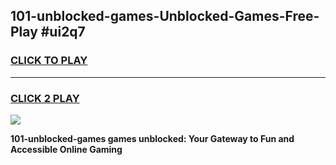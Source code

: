 
## 101-unblocked-games-Unblocked-Games-Free-Play #ui2q7
<h3>
<a href="https://us.freeplayer.one?title=101-unblocked-games&ref=9M">CLICK TO PLAY</a></h3>
<hr>

<h3>
<a href="https://us.freeplayer.one?title=101-unblocked-games&ref=9M">CLICK 2 PLAY</a>
  
</h3>

<a href="https://us.freeplayer.one?title=101-unblocked-games&ref=9M"><img src="https://clearcache.store/games.png"></a>


**101-unblocked-games games unblocked: Your Gateway to Fun and Accessible Online Gaming**

